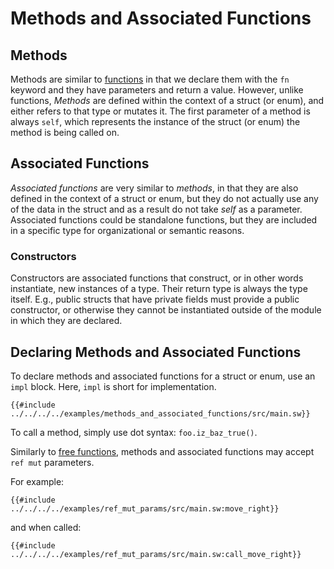 # Methods and Associated Functions

<!-- This section should explain methods & associated functions in Sway -->
<!-- methods_af:example:start -->
## Methods

Methods are similar to [functions](functions.md) in that we declare them with the `fn` keyword and they have parameters and return a value. However, unlike functions, _Methods_ are defined within the context of a struct (or enum), and either refers to that type or mutates it. The first parameter of a method is always `self`, which represents the instance of the struct (or enum) the method is being called on.

## Associated Functions

_Associated functions_ are very similar to _methods_, in that they are also defined in the context of a struct or enum, but they do not actually use any of the data in the struct and as a result do not take _self_ as a parameter. Associated functions could be standalone functions, but they are included in a specific type for organizational or semantic reasons.

### Constructors

Constructors are associated functions that construct, or in other words instantiate, new instances of a type. Their return type is always the type itself. E.g., public structs that have private fields must provide a public constructor, or otherwise they cannot be instantiated outside of the module in which they are declared.

## Declaring Methods and Associated Functions

To declare methods and associated functions for a struct or enum, use an `impl` block. Here, `impl` is short for implementation.
<!-- methods_af:example:end -->

```sway
{{#include ../../../../examples/methods_and_associated_functions/src/main.sw}}
```

<!-- This section should explain how to call a method -->
<!-- call_method:example:start -->
To call a method, simply use dot syntax: `foo.iz_baz_true()`.
<!-- call_method:example:end -->

<!-- This section should explain how methods + assoc. fns can accept `ref mut` params -->
<!-- ref_mut:example:start -->
Similarly to [free functions](functions.md), methods and associated functions may accept `ref mut` parameters.
<!-- ref_mut:example:end -->

For example:

```sway
{{#include ../../../../examples/ref_mut_params/src/main.sw:move_right}}
```

and when called:

```sway
{{#include ../../../../examples/ref_mut_params/src/main.sw:call_move_right}}
```
